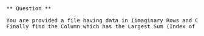 <pre>
** Question **

You are provided a file having data in (imaginary Rows and Columns). Your Task is to find the Sum of all the Columns.
Finally find the Column which has the Largest Sum (Index of the Column).
</pre>
